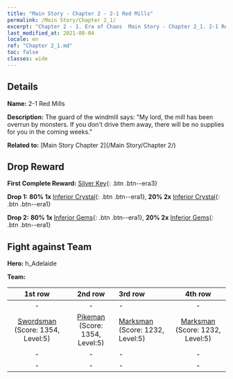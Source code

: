 ```yaml
---
title: "Main Story - Chapter 2 - 2-1 Red Mills"
permalink: /Main Story/Chapter 2_1/
excerpt: "Chapter 2 - 1. Era of Chaos  Main Story - Chapter 2_1. 2-1 Red Mills"
last_modified_at: 2021-08-04
locale: en
ref: "Chapter 2_1.md"
toc: false
classes: wide
---
```


## Details

 **Name:** 2-1 Red Mills

 **Description:** The guard of the windmill says: \"My lord, the mill has been overrun by monsters. If you don't drive them away, there will be no supplies for you in the coming weeks.\"

 **Related to:** [Main Story Chapter 2](/Main Story/Chapter 2/)

## Drop Reward

 **First Complete Reward:** [Silver Key](/Items/con_693/){: .btn .btn--era3}

 **Drop 1:** **80% 1x** [Inferior Crystal](/Items/mat_5/){: .btn .btn--era1}, **20% 2x** [Inferior Crystal](/Items/mat_5/){: .btn .btn--era1}

 **Drop 2:** **80% 1x** [Inferior Gems](/Items/mat_4/){: .btn .btn--era1}, **20% 2x** [Inferior Gems](/Items/mat_4/){: .btn .btn--era1}


## Fight against Team
 **Hero:** h_Adelaide

 **Team:**


  | 1st row | 2nd row | 3rd row | 4th row |
  |:----:|:----:|:----|:----:|
  | - | - | - | - |
  | [Swordsman](/units/Swordsman/) (Score: 1354, Level:5)  | [Pikeman](/units/Pikeman/) (Score: 1354, Level:5)  | [Marksman](/units/Marksman/) (Score: 1232, Level:5)  | [Marksman](/units/Marksman/) (Score: 1232, Level:5)  |
  | - | - | - | - |
  | - | - | - | - |



